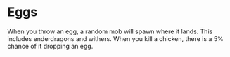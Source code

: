 # Eggs
When you throw an egg, a random mob will spawn where it lands. This includes enderdragons and withers. When you kill a chicken, there is a 5% chance of it dropping an egg.
